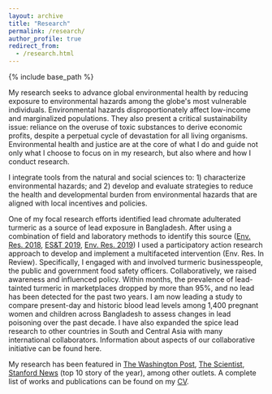 ```yaml
---
layout: archive
title: "Research"
permalink: /research/
author_profile: true
redirect_from:
  - /research.html
---
```


{% include base_path %}

My research seeks to advance global environmental health by reducing exposure to environmental hazards among the globe's most vulnerable individuals. Environmental hazards disproportionately affect low-income and marginalized populations. They also present a critical sustainability issue: reliance on the overuse of toxic substances to derive economic profits, despite a perpetual cycle of devastation for all living organisms. Environmental health and justice are at the core of what I do and guide not only what I choose to focus on in my research, but also where and how I conduct research. 
 
I integrate tools from the natural and social sciences to: 1) characterize environmental hazards; and 2) develop and evaluate strategies to reduce the health and developmental burden from environmental hazards that are aligned with local incentives and policies. 
 
One of my focal research efforts identified lead chromate adulterated turmeric as a source of lead exposure in Bangladesh. After using a combination of field and laboratory methods to identify this source ([Env. Res. 2018](https://www.sciencedirect.com/science/article/pii/S0013935118302196), [ES&T 2019](https://www.ncbi.nlm.nih.gov/pmc/articles/PMC7705119/),  [Env. Res. 2019](https://www.sciencedirect.com/user/identity/landing?code=prmCsgDmR8HPrEypngzDS64wZ2WklmtZIFth9UbB&state=retryCounter%3D0%26csrfToken%3D6c33fb9c-e172-4217-a00d-da12e77c705b%26idpPolicy%3Durn%253Acom%253Aelsevier%253Aidp%253Apolicy%253Aproduct%253Ainst_assoc%26returnUrl%3D%252Fscience%252Farticle%252Fpii%252FS0013935119305195%26prompt%3Dnone%26cid%3Darp-340f9a43-6162-4b9d-8aa9-051ad522dedb)) I used a participatory action research approach to develop and implement a multifaceted intervention (Env. Res. In Review). Specifically, I engaged with and involved turmeric businesspeople, the public and government food safety officers. Collaboratively, we raised awareness and influenced policy. Within months, the prevalence of lead-tainted turmeric in marketplaces dropped by more than 95%, and no lead has been detected for the past two years. I am now leading a study to compare present-day and historic blood lead levels among 1,400 pregnant women and children across Bangladesh to assess changes in lead poisoning over the past decade. I have also expanded the spice lead research to other countries in South and Central Asia with many international collaborators. Information about aspects of our collaborative initiative can be found here.
 
My research has been featured in [The Washington Post](https://www.washingtonpost.com/business/2019/09/28/turmeric-wellness-potion-moment-may-owe-its-yellow-color-lead-contamination-study-says/), [The Scientist](https://www.the-scientist.com/news-opinion/yellow-dye-in-turmeric-linked-with-lead-poisoning-in-bangladesh-66854), [Stanford News](https://news.stanford.edu/2019/09/24/lead-found-turmeric/) (top 10 story of the year), among other outlets. A complete list of works and publications can be found on my [CV](/cv).

